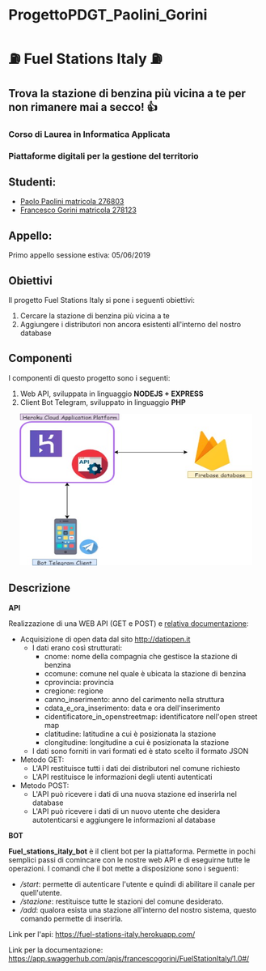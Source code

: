 # ProgettoPDGT_Paolini_Gorini 
# :fuelpump: Fuel Stations Italy :fuelpump:
## Trova la stazione di benzina più vicina a te per non rimanere mai a secco! :+1:

### Corso di Laurea in Informatica Applicata
### Piattaforme digitali per la gestione del territorio

## Studenti:
 - [Paolo Paolini matricola 276803](https://github.com/Rozyz)
 - [Francesco Gorini matricola 278123](https://github.com/francescogorini)

## Appello:
 Primo appello sessione estiva: 05/06/2019

## Obiettivi
Il progetto Fuel Stations Italy si pone i seguenti obiettivi:
  1. Cercare la stazione di benzina più vicina a te
  2. Aggiungere i distributori non ancora esistenti all'interno del nostro database

## Componenti
I componenti di questo progetto sono i seguenti:
  1. Web API, sviluppata in linguaggio **NODEJS + EXPRESS**
  2. Client Bot Telegram, sviluppato in linguaggio **PHP**
  
  <p align="center">
    <img width="460" height="300" src="https://github.com/Rozyz/ProgettoPDGT_Paolini_Gorini/blob/master/FuelStations.jpg">
  </p>

## Descrizione 

**API**

Realizzazione di una WEB API (GET e POST) e [relativa documentazione](https://app.swaggerhub.com/apis/francescogorini/FuelStationItaly/1.0#/):
 - Acquisizione di open data dal sito http://datiopen.it
   * I dati erano così strutturati:
     * cnome: nome della compagnia che gestisce la stazione di benzina
     * ccomune: comune nel quale è ubicata la stazione di benzina
     * cprovincia: provincia 
     * cregione: regione
     * canno_inserimento: anno del carimento nella struttura 
     * cdata_e_ora_inserimento: data e ora dell'inserimento
     * cidentificatore_in_openstreetmap: identificatore nell'open street map
     * clatitudine: latitudine a cui è posizionata la stazione
     * clongitudine: longitudine a cui è posizionata la stazione
   * I dati sono forniti in vari formati ed è stato scelto il formato JSON
 - Metodo GET:
   * L'API restituisce tutti i dati dei distributori nel comune richiesto
   * L'API restituisce le informazioni degli utenti autenticati 
 - Metodo POST:
   * L'API può ricevere i dati di una nuova stazione ed inserirla nel database
   * L'API può ricevere i dati di un nuovo utente che desidera autotenticarsi e aggiungere le informazioni al database
  
**BOT**

**Fuel_stations_italy_bot** è il client bot per la piattaforma. Permette in pochi semplici passi di comincare con le nostre web API e di eseguirne tutte le operazioni. 
I comandi che il bot mette a disposizione sono i seguenti:
 - */start*: permette di autenticare l'utente e quindi di abilitare il canale per quell'utente.
 - */stazione*: restituisce tutte le stazioni del comune desiderato.
 - */add*: qualora esista una stazione all'interno del nostro sistema, questo comando permette di inserirla.

Link per l'api: https://fuel-stations-italy.herokuapp.com/

Link per la documentazione: https://app.swaggerhub.com/apis/francescogorini/FuelStationItaly/1.0#/
